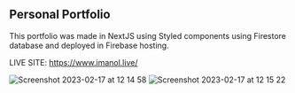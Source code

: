 ## Personal Portfolio

This portfolio was made in NextJS using Styled components using Firestore database and deployed in Firebase hosting.

LIVE SITE: https://www.imanol.live/


![Screenshot 2023-02-17 at 12 14 58](https://user-images.githubusercontent.com/19738241/219635373-be4832bc-2d18-432e-a5d6-d7a3481b69e5.png)
![Screenshot 2023-02-17 at 12 15 22](https://user-images.githubusercontent.com/19738241/219635403-4867417a-6c7e-4202-9953-734a043eaed3.png)
